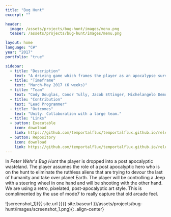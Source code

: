 ```yaml
---
title: "Bug Hunt"
excerpt: ""

header:
  image: /assets/projects/bug-hunt/images/menu.png
  teaser: /assets/projects/bug-hunt/images/menu.png

layout: home
language: "C#"
year: "2017"
portfolio: "true"

sidebar:
  - title: "Description"
    text: "A driving game which frames the player as an apocalypse survivor on the run from invading aliens. The player uses a Wiimote based gun and a steering wheel to drive themselves away from danger."
  - title: "Timeframe"
    text: "March-May 2017 (6 weeks)"
  - title: "Team"
    text: "Cody Douglas, Conor Tully, Jacob Ettinger, Michelangelo Demo, Jennifer Carlin, Michael Andrews, Cory Smith"
  - title: "Contribution"
    text: "Lead Programmer"
  - title: "Outcomes"
    text: "Unity. Collaboration with a large team."
  - title: "Links"
  - button: Executable
    icon: download
    link: https://github.com/temportalflux/temportalflux.github.io/releases/download/download-bug_hunt-executable/executable.zip
  - button: Repository
    icon: download
    link: https://github.com/temportalflux/temportalflux.github.io/releases/download/download-bug_hunt-repository/repository.zip
---
```


In _Peter Wehr's Bug Hunt_ the player is dropped into a post apocalyptic wasteland. The player assumes the role of a post apocalyptic hero who is on the hunt to eliminate the ruthless aliens that are trying to devour the last of humanity and take over planet Earth. The player will be controlling a Jeep with a steering wheel in one hand and will be shooting with the other hand. We are using a retro, pixelated, post-apocalyptic art style. This is complimented by the use of mode7 to really capture that old arcade feel.

![screenshot_1]({{ site.url }}{{ site.baseurl }}/assets/projects/bug-hunt/images/screenshot_1.png){: .align-center}

